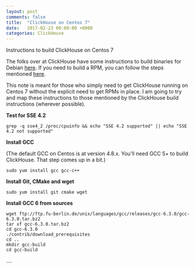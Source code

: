 ```yaml
---
layout: post
comments: false
title:  "ClickHouse on Centos 7"
date:   2017-02-23 00:00:00 +0000
categories: ClickHouse
---
```


Instructions to build ClickHouse on Centos 7

The folks over at ClickHouse have some instructions to build binaries for Debian [here](https://github.com/yandex/ClickHouse/blob/master/doc/build.md). If you need to build a RPM, you can follow the steps mentioned [here](https://github.com/redsoftbiz/clickhouse-rpm).

This note is meant for those who simply need to get ClickHouse running on Centos 7 without the explicit need to get RPMs in place. I am going to try and map these instructions to those mentioned by the ClickHouse build instructions (wherever possible).

**Test for SSE 4.2**

    grep -q sse4_2 /proc/cpuinfo && echo "SSE 4.2 supported" || echo "SSE 4.2 not supported"

**Install GCC**

(The default GCC on Centos is at version 4.8.x. You'll need GCC 5+ to build ClickHouse. That step comes up in a bit.)

    sudo yum install gcc gcc-c++

**Install Git, CMake and wget**

    sudo yum install git cmake wget

**Install GCC 6 from sources**

    wget ftp://ftp.fu-berlin.de/unix/languages/gcc/releases/gcc-6.3.0/gcc-6.3.0.tar.bz2
    tar xf gcc-6.3.0.tar.bz2
    cd gcc-6.3.0
    ./contrib/download_prerequisites
    cd ..
    mkdir gcc-build
    cd gcc-build


....
